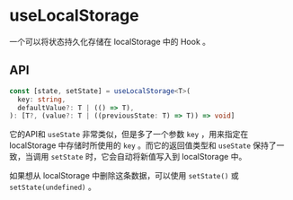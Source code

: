 # useLocalStorage

一个可以将状态持久化存储在 localStorage 中的 Hook 。

## API

```typescript
const [state, setState] = useLocalStorage<T>(
  key: string,
  defaultValue?: T | (() => T),
): [T?, (value?: T | ((previousState: T) => T)) => void]
```
它的API和 `useState` 非常类似，但是多了一个参数 `key` ，用来指定在 localStorage 中存储时所使用的 `key` 。而它的返回值类型和 `useState` 保持了一致，当调用 `setState` 时，它会自动将新值写入到 localStorage 中。

如果想从 localStorage 中删除这条数据，可以使用 `setState()` 或 `setState(undefined)` 。
